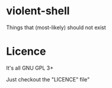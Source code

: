 # violent-shell
Things that (most-likely) should not exist
# Licence
It's all GNU GPL 3+

Just checkout the "LICENCE" file"
